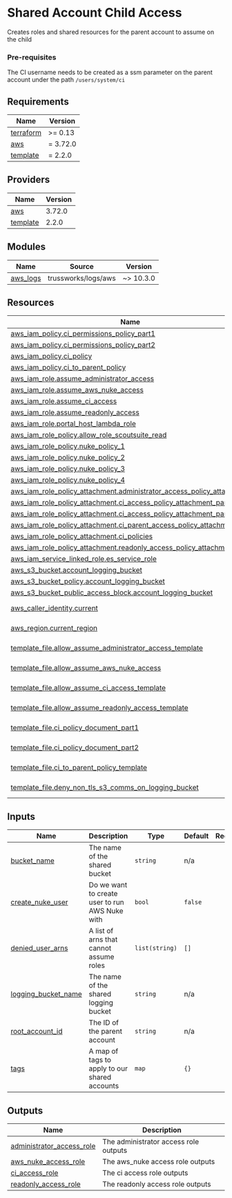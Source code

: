 # Shared Account Child Access

Creates roles and shared resources for the parent account to assume on the child

### Pre-requisites
The CI username needs to be created as a ssm parameter on the parent account under the path `/users/system/ci`

<!-- BEGIN_TF_DOCS -->
## Requirements

| Name | Version |
|------|---------|
| <a name="requirement_terraform"></a> [terraform](#requirement\_terraform) | >= 0.13 |
| <a name="requirement_aws"></a> [aws](#requirement\_aws) | = 3.72.0 |
| <a name="requirement_template"></a> [template](#requirement\_template) | = 2.2.0 |

## Providers

| Name | Version |
|------|---------|
| <a name="provider_aws"></a> [aws](#provider\_aws) | 3.72.0 |
| <a name="provider_template"></a> [template](#provider\_template) | 2.2.0 |

## Modules

| Name | Source | Version |
|------|--------|---------|
| <a name="module_aws_logs"></a> [aws\_logs](#module\_aws\_logs) | trussworks/logs/aws | ~> 10.3.0  |

## Resources

| Name | Type |
|------|------|
| [aws_iam_policy.ci_permissions_policy_part1](https://registry.terraform.io/providers/hashicorp/aws/3.72.0/docs/resources/iam_policy) | resource |
| [aws_iam_policy.ci_permissions_policy_part2](https://registry.terraform.io/providers/hashicorp/aws/3.72.0/docs/resources/iam_policy) | resource |
| [aws_iam_policy.ci_policy](https://registry.terraform.io/providers/hashicorp/aws/3.72.0/docs/resources/iam_policy) | resource |
| [aws_iam_policy.ci_to_parent_policy](https://registry.terraform.io/providers/hashicorp/aws/3.72.0/docs/resources/iam_policy) | resource |
| [aws_iam_role.assume_administrator_access](https://registry.terraform.io/providers/hashicorp/aws/3.72.0/docs/resources/iam_role) | resource |
| [aws_iam_role.assume_aws_nuke_access](https://registry.terraform.io/providers/hashicorp/aws/3.72.0/docs/resources/iam_role) | resource |
| [aws_iam_role.assume_ci_access](https://registry.terraform.io/providers/hashicorp/aws/3.72.0/docs/resources/iam_role) | resource |
| [aws_iam_role.assume_readonly_access](https://registry.terraform.io/providers/hashicorp/aws/3.72.0/docs/resources/iam_role) | resource |
| [aws_iam_role.portal_host_lambda_role](https://registry.terraform.io/providers/hashicorp/aws/3.72.0/docs/resources/iam_role) | resource |
| [aws_iam_role_policy.allow_role_scoutsuite_read](https://registry.terraform.io/providers/hashicorp/aws/3.72.0/docs/resources/iam_role_policy) | resource |
| [aws_iam_role_policy.nuke_policy_1](https://registry.terraform.io/providers/hashicorp/aws/3.72.0/docs/resources/iam_role_policy) | resource |
| [aws_iam_role_policy.nuke_policy_2](https://registry.terraform.io/providers/hashicorp/aws/3.72.0/docs/resources/iam_role_policy) | resource |
| [aws_iam_role_policy.nuke_policy_3](https://registry.terraform.io/providers/hashicorp/aws/3.72.0/docs/resources/iam_role_policy) | resource |
| [aws_iam_role_policy.nuke_policy_4](https://registry.terraform.io/providers/hashicorp/aws/3.72.0/docs/resources/iam_role_policy) | resource |
| [aws_iam_role_policy_attachment.administrator_access_policy_attachment](https://registry.terraform.io/providers/hashicorp/aws/3.72.0/docs/resources/iam_role_policy_attachment) | resource |
| [aws_iam_role_policy_attachment.ci_access_policy_attachment_part1](https://registry.terraform.io/providers/hashicorp/aws/3.72.0/docs/resources/iam_role_policy_attachment) | resource |
| [aws_iam_role_policy_attachment.ci_access_policy_attachment_part2](https://registry.terraform.io/providers/hashicorp/aws/3.72.0/docs/resources/iam_role_policy_attachment) | resource |
| [aws_iam_role_policy_attachment.ci_parent_access_policy_attachment](https://registry.terraform.io/providers/hashicorp/aws/3.72.0/docs/resources/iam_role_policy_attachment) | resource |
| [aws_iam_role_policy_attachment.ci_policies](https://registry.terraform.io/providers/hashicorp/aws/3.72.0/docs/resources/iam_role_policy_attachment) | resource |
| [aws_iam_role_policy_attachment.readonly_access_policy_attachment](https://registry.terraform.io/providers/hashicorp/aws/3.72.0/docs/resources/iam_role_policy_attachment) | resource |
| [aws_iam_service_linked_role.es_service_role](https://registry.terraform.io/providers/hashicorp/aws/3.72.0/docs/resources/iam_service_linked_role) | resource |
| [aws_s3_bucket.account_logging_bucket](https://registry.terraform.io/providers/hashicorp/aws/3.72.0/docs/resources/s3_bucket) | resource |
| [aws_s3_bucket_policy.account_logging_bucket](https://registry.terraform.io/providers/hashicorp/aws/3.72.0/docs/resources/s3_bucket_policy) | resource |
| [aws_s3_bucket_public_access_block.account_logging_bucket](https://registry.terraform.io/providers/hashicorp/aws/3.72.0/docs/resources/s3_bucket_public_access_block) | resource |
| [aws_caller_identity.current](https://registry.terraform.io/providers/hashicorp/aws/3.72.0/docs/data-sources/caller_identity) | data source |
| [aws_region.current_region](https://registry.terraform.io/providers/hashicorp/aws/3.72.0/docs/data-sources/region) | data source |
| [template_file.allow_assume_administrator_access_template](https://registry.terraform.io/providers/hashicorp/template/2.2.0/docs/data-sources/file) | data source |
| [template_file.allow_assume_aws_nuke_access](https://registry.terraform.io/providers/hashicorp/template/2.2.0/docs/data-sources/file) | data source |
| [template_file.allow_assume_ci_access_template](https://registry.terraform.io/providers/hashicorp/template/2.2.0/docs/data-sources/file) | data source |
| [template_file.allow_assume_readonly_access_template](https://registry.terraform.io/providers/hashicorp/template/2.2.0/docs/data-sources/file) | data source |
| [template_file.ci_policy_document_part1](https://registry.terraform.io/providers/hashicorp/template/2.2.0/docs/data-sources/file) | data source |
| [template_file.ci_policy_document_part2](https://registry.terraform.io/providers/hashicorp/template/2.2.0/docs/data-sources/file) | data source |
| [template_file.ci_to_parent_policy_template](https://registry.terraform.io/providers/hashicorp/template/2.2.0/docs/data-sources/file) | data source |
| [template_file.deny_non_tls_s3_comms_on_logging_bucket](https://registry.terraform.io/providers/hashicorp/template/2.2.0/docs/data-sources/file) | data source |

## Inputs

| Name | Description | Type | Default | Required |
|------|-------------|------|---------|:--------:|
| <a name="input_bucket_name"></a> [bucket\_name](#input\_bucket\_name) | The name of the shared bucket | `string` | n/a | yes |
| <a name="input_create_nuke_user"></a> [create\_nuke\_user](#input\_create\_nuke\_user) | Do we want to create user to run AWS Nuke with | `bool` | `false` | no |
| <a name="input_denied_user_arns"></a> [denied\_user\_arns](#input\_denied\_user\_arns) | A list of arns that cannot assume roles | `list(string)` | `[]` | no |
| <a name="input_logging_bucket_name"></a> [logging\_bucket\_name](#input\_logging\_bucket\_name) | The name of the shared logging bucket | `string` | n/a | yes |
| <a name="input_root_account_id"></a> [root\_account\_id](#input\_root\_account\_id) | The ID of the parent account | `string` | n/a | yes |
| <a name="input_tags"></a> [tags](#input\_tags) | A map of tags to apply to our shared accounts | `map` | `{}` | no |

## Outputs

| Name | Description |
|------|-------------|
| <a name="output_administrator_access_role"></a> [administrator\_access\_role](#output\_administrator\_access\_role) | The administrator access role outputs |
| <a name="output_aws_nuke_access_role"></a> [aws\_nuke\_access\_role](#output\_aws\_nuke\_access\_role) | The aws\_nuke access role outputs |
| <a name="output_ci_access_role"></a> [ci\_access\_role](#output\_ci\_access\_role) | The ci access role outputs |
| <a name="output_readonly_access_role"></a> [readonly\_access\_role](#output\_readonly\_access\_role) | The readonly access role outputs |
<!-- END_TF_DOCS -->
